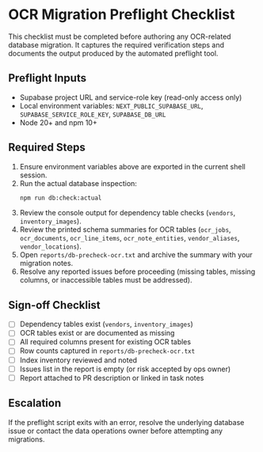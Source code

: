# OCR Migration Preflight Checklist

This checklist must be completed before authoring any OCR-related database migration. It captures the required verification steps and documents the output produced by the automated preflight tool.

## Preflight Inputs
- Supabase project URL and service-role key (read-only access only)
- Local environment variables: `NEXT_PUBLIC_SUPABASE_URL`, `SUPABASE_SERVICE_ROLE_KEY`, `SUPABASE_DB_URL`
- Node 20+ and npm 10+

## Required Steps
1. Ensure environment variables above are exported in the current shell session.
2. Run the actual database inspection:
   ```bash
   npm run db:check:actual
   ```
3. Review the console output for dependency table checks (`vendors`, `inventory_images`).
4. Review the printed schema summaries for OCR tables (`ocr_jobs`, `ocr_documents`, `ocr_line_items`, `ocr_note_entities`, `vendor_aliases`, `vendor_locations`).
5. Open `reports/db-precheck-ocr.txt` and archive the summary with your migration notes.
6. Resolve any reported issues before proceeding (missing tables, missing columns, or inaccessible tables must be addressed).

## Sign-off Checklist
- [ ] Dependency tables exist (`vendors`, `inventory_images`)
- [ ] OCR tables exist or are documented as missing
- [ ] All required columns present for existing OCR tables
- [ ] Row counts captured in `reports/db-precheck-ocr.txt`
- [ ] Index inventory reviewed and noted
- [ ] Issues list in the report is empty (or risk accepted by ops owner)
- [ ] Report attached to PR description or linked in task notes

## Escalation
If the preflight script exits with an error, resolve the underlying database issue or contact the data operations owner before attempting any migrations.
